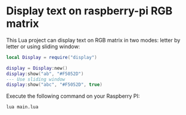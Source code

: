# Display text on raspberry-pi RGB matrix

This Lua project can display text on RGB matrix in two modes: letter by letter or using sliding window:

```lua
local Display = require("display")

display = Display:new()
display:show("ab", "#F5052D")
--- Use sliding window
display:show("abc", "#F5052D", true)
```

Execute the following command on your Raspberry PI:
```shell
lua main.lua
```